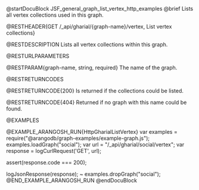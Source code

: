 
@startDocuBlock JSF_general_graph_list_vertex_http_examples
@brief Lists all vertex collections used in this graph.

@RESTHEADER{GET /_api/gharial/{graph-name}/vertex, List vertex collections}

@RESTDESCRIPTION
Lists all vertex collections within this graph.

@RESTURLPARAMETERS

@RESTPARAM{graph-name, string, required}
The name of the graph.

@RESTRETURNCODES

@RESTRETURNCODE{200}
Is returned if the collections could be listed.

@RESTRETURNCODE{404}
Returned if no graph with this name could be found.

@EXAMPLES

@EXAMPLE_ARANGOSH_RUN{HttpGharialListVertex}
  var examples = require("@arangodb/graph-examples/example-graph.js");
  examples.loadGraph("social");
  var url = "/_api/gharial/social/vertex";
  var response = logCurlRequest('GET', url);

  assert(response.code === 200);

  logJsonResponse(response);
~ examples.dropGraph("social");
@END_EXAMPLE_ARANGOSH_RUN
@endDocuBlock

